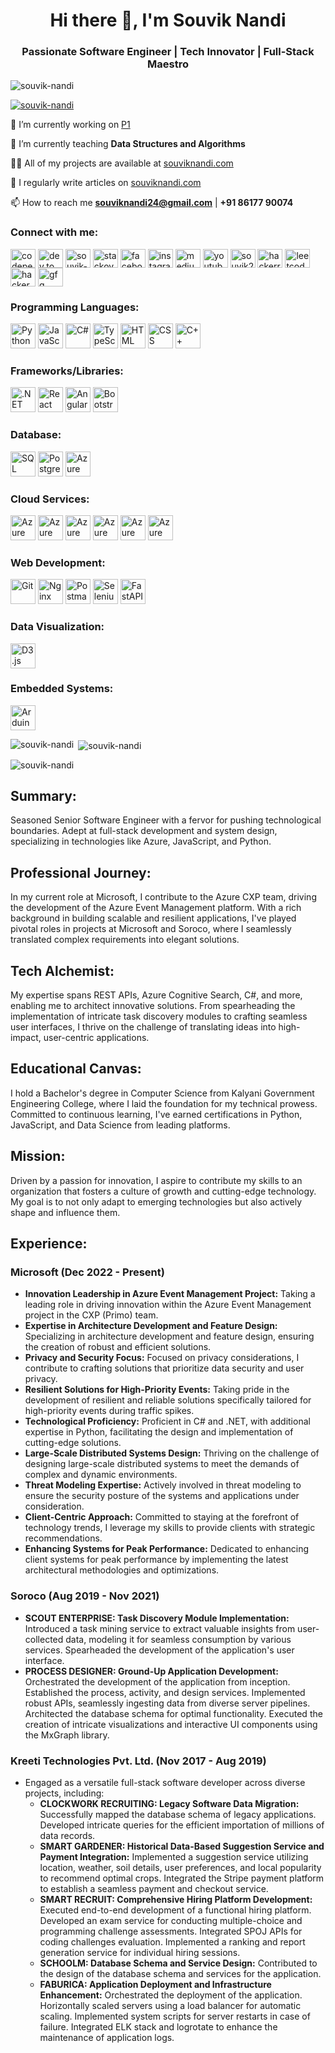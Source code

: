 <h1 align="center">Hi there 👋, I'm Souvik Nandi</h1>
<h3 align="center">Passionate Software Engineer | Tech Innovator | Full-Stack Maestro</h3>

<p align="left"> <img src="https://komarev.com/ghpvc/?username=souvik-nandi&label=Profile%20views&color=0e75b6&style=flat" alt="souvik-nandi" /> </p>

<p align="left"> <a href="https://github.com/ryo-ma/github-profile-trophy"><img src="https://github-profile-trophy.vercel.app/?username=souvik-nandi" alt="souvik-nandi" /></a> </p>


🔭 I’m currently working on [P1](link)

🌱 I’m currently teaching **Data Structures and Algorithms**

👨‍💻 All of my projects are available at <a href="http://souviknandi.com/" title="souviknandi.com" target="_blank">souviknandi.com</a>

📝 I regularly write articles on <a href="http://souviknandi.com/" title="souviknandi.com" target="_blank">souviknandi.com</a>

📫 How to reach me **souviknandi24@gmail.com** | **+91 86177 90074**

<h3 align="left">Connect with me:</h3>
<p align="left">
<a href="https://codepen.io/souvik24" title="Codepen" target="_blank"><img align="center" src="https://raw.githubusercontent.com/rahuldkjain/github-profile-readme-generator/master/src/images/icons/Social/codepen.svg" alt="codepen username" height="30" width="40" /></a>
<a href="https://dev.to/souviknandi"  title="Dev.to" target="_blank"><img align="center" src="https://cdn.jsdelivr.net/npm/simple-icons@3.0.1/icons/dev-dot-to.svg" alt="dev.to username" height="30" width="40" /></a>
<a href="https://linkedin.com/in/souvik-nandi" title="LinkedIn" target="_blank"><img align="center" src="https://raw.githubusercontent.com/rahuldkjain/github-profile-readme-generator/master/src/images/icons/Social/linked-in-alt.svg" alt="souvik-nandi" height="30" width="40" /></a>
<a href="https://stackoverflow.com/users/7883004/souvik-nandi" title="Stackoverflow" target="_blank"><img align="center" src="https://raw.githubusercontent.com/rahuldkjain/github-profile-readme-generator/master/src/images/icons/Social/stack-overflow.svg" alt="stackoverflow id" height="30" width="40" /></a>
<a href="https://www.facebook.com/souvik.nandi.165/" title="Facebook" target="_blank"><img align="center" src="https://raw.githubusercontent.com/rahuldkjain/github-profile-readme-generator/master/src/images/icons/Social/facebook.svg" alt="facebook username" height="30" width="40" /></a>
<a href="https://www.instagram.com/_souvik_nandi_/" title="Instagram" target="_blank"><img align="center" src="https://raw.githubusercontent.com/rahuldkjain/github-profile-readme-generator/master/src/images/icons/Social/instagram.svg" alt="instagram username" height="30" width="40" /></a>
<a href="https://medium.com/@souviknandi24" title="Medium" target="_blank"><img align="center" src="https://raw.githubusercontent.com/rahuldkjain/github-profile-readme-generator/master/src/images/icons/Social/medium.svg" alt="medium username with @" height="30" width="40" /></a>
<a href="https://www.youtube.com/channel/UCA_b1R-5wVIuseMdRzyvCUA" title="Youtube" target="_blank"><img align="center" src="https://raw.githubusercontent.com/rahuldkjain/github-profile-readme-generator/master/src/images/icons/Social/youtube.svg" alt="youtube channel name" height="30" width="40" /></a>
<a href="https://www.codechef.com/users/souvik24" title="CodeChef" target="_blank"><img align="center" src="https://cdn.jsdelivr.net/npm/simple-icons@3.1.0/icons/codechef.svg" alt="souvik24" height="30" width="40" /></a>
<a href="https://www.hackerrank.com/SOUVIKNANDI24" title="HackerRank" target="_blank"><img align="center" src="https://raw.githubusercontent.com/rahuldkjain/github-profile-readme-generator/master/src/images/icons/Social/hackerrank.svg" alt="hackerrank user name" height="30" width="40" /></a>
<a href="https://leetcode.com/souviknandi24" title="LeetCode" target="_blank"><img align="center" src="https://raw.githubusercontent.com/rahuldkjain/github-profile-readme-generator/master/src/images/icons/Social/leet-code.svg" alt="leetcode user name" height="30" width="40" /></a>
<a href="https://www.hackerearth.com/@souvik.nandi.165" title="HackerEarth" target="_blank"><img align="center" src="https://raw.githubusercontent.com/rahuldkjain/github-profile-readme-generator/master/src/images/icons/Social/hackerearth.svg" alt="hackerearth user name with @" height="30" width="40" /></a>
<a href="https://auth.geeksforgeeks.org/user/souvik%20nandi" title="GeeksForGeeks" target="_blank"><img align="center" src="https://raw.githubusercontent.com/rahuldkjain/github-profile-readme-generator/master/src/images/icons/Social/geeks-for-geeks.svg" alt="gfg username" height="30" width="40" /></a>
</p>

<h3>Programming Languages:</h3>
<a href="https://www.python.org/" target="_blank" title="Python"><img src="https://www.vectorlogo.zone/logos/python/python-icon.svg" alt="Python" height="40" width="40"></a>
<a href="https://developer.mozilla.org/en-US/docs/Web/JavaScript" target="_blank" title="JavaScript"><img src="https://cdn.worldvectorlogo.com/logos/logo-javascript.svg" alt="JavaScript" height="40" width="40"></a>
<a href="https://docs.microsoft.com/en-us/dotnet/csharp/" target="_blank" title="C#"><img src="https://cdn.worldvectorlogo.com/logos/c--4.svg" alt="C#" height="40" width="40"></a>
<a href="https://www.typescriptlang.org/" target="_blank" title="TypeScript"><img src="https://cdn.worldvectorlogo.com/logos/typescript.svg" alt="TypeScript" height="40" width="40"></a>
<a href="https://developer.mozilla.org/en-US/docs/Web/HTML" target="_blank" title="HTML"><img src="https://www.vectorlogo.zone/logos/w3_html5/w3_html5-icon.svg" alt="HTML" height="40" width="40"></a>
<a href="https://developer.mozilla.org/en-US/docs/Web/CSS" target="_blank" title="CSS"><img src="https://cdn.worldvectorlogo.com/logos/css-3.svg" alt="CSS" height="40" width="40"></a>
<a href="https://isocpp.org/" target="_blank" title="C++"><img src="https://cdn.worldvectorlogo.com/logos/c.svg" alt="C++" height="40" width="40"></a>

<h3>Frameworks/Libraries:</h3>
<a href="https://dotnet.microsoft.com/" target="_blank" title=".NET"><img src="https://cdn.worldvectorlogo.com/logos/dot-net-core-7.svg" alt=".NET" height="40" width="40"></a>
<a href="https://reactjs.org/" target="_blank" title="React"><img src="https://www.vectorlogo.zone/logos/reactjs/reactjs-icon.svg" alt="React" height="40" width="40"></a>
<a href="https://angular.io/" target="_blank" title="Angular"><img src="https://angular.io/assets/images/logos/angular/angular.svg" alt="Angular" height="40" width="40"></a>
<a href="https://getbootstrap.com/" target="_blank" title="Bootstrap"><img src="https://cdn.worldvectorlogo.com/logos/bootstrap-5-1.svg" alt="Bootstrap" height="40" width="40"></a>

<h3>Database:</h3>
<a href="https://www.microsoft.com/en-us/sql-server/" target="_blank" title="SQL"><img src="https://code.benco.io/icon-collection/azure-cds/databases-130-SQL-Database.svg" alt="SQL" height="40" width="40"></a>
<a href="https://www.postgresql.org/" target="_blank" title="PostgreSQL"><img src="https://www.vectorlogo.zone/logos/postgresql/postgresql-icon.svg" alt="PostgreSQL" height="40" width="40"></a>
<a href="https://azure.microsoft.com/en-us/services/cosmos-db/" target="_blank" title="Azure Cosmos DB"><img src="https://code.benco.io/icon-collection/azure-cds/databases-121-Azure-Cosmos-DB.svg" alt="Azure Cosmos DB" height="40" width="40"></a>

<h3>Cloud Services:</h3>
<a href="https://azure.microsoft.com/" target="_blank" title="Azure"><img src="https://azure.microsoft.com/content/dam/microsoft/final/en-us/microsoft-brand/icons/Azure-hp.svg" alt="Azure" height="40" width="40"></a>
<a href="https://azure.microsoft.com/en-us/services/functions/" target="_blank" title="Azure Functions"><img src="https://azure.microsoft.com/content/dam/microsoft/legacy/acom/svg/a-g/functions.svg" alt="Azure Functions" height="40" width="40"></a>
<a href="https://azure.microsoft.com/en-us/services/storage/blobs/" target="_blank" title="Azure Blob Storage"><img src="https://azure.microsoft.com/content/dam/microsoft/legacy/acom/svg/h-z/storage-blobs.svg" alt="Azure Blob Storage" height="40" width="40"></a>
<a href="https://azure.microsoft.com/en-us/services/service-bus/" target="_blank" title="Azure Service Bus"><img src="https://azure.microsoft.com/content/dam/microsoft/legacy/acom/svg/h-z/service-bus.svg" alt="Azure Service Bus" height="40" width="40"></a>
<a href="https://azure.microsoft.com/en-us/services/search/" target="_blank" title="Azure AI Search / Cognitive Search"><img src="https://azure.microsoft.com/content/dam/microsoft/legacy/acom/svg/h-z/search.svg" alt="Azure AI Search / Cognitive Search" height="40" width="40"></a>
<a href="https://azure.microsoft.com/en-us/services/service-fabric/" target="_blank" title="Azure Service Fabric"><img src="https://azure.microsoft.com/content/dam/microsoft/legacy/acom/svg/h-z/service-fabric.svg" alt="Azure Service Fabric" height="40" width="40"></a>

<h3>Web Development:</h3>
<a href="https://git-scm.com/" target="_blank" title="Git"><img src="https://www.vectorlogo.zone/logos/git-scm/git-scm-icon.svg" alt="Git" height="40" width="40"></a>
<a href="https://nginx.org/" target="_blank" title="Nginx"><img src="https://www.vectorlogo.zone/logos/nginx/nginx-icon.svg" alt="Nginx" height="40" width="40"></a>
<a href="https://www.postman.com/" target="_blank" title="Postman"><img src="https://www.vectorlogo.zone/logos/getpostman/getpostman-icon.svg" alt="Postman" height="40" width="40"></a>
<a href="https://www.selenium.dev/" target="_blank" title="Selenium"><img src="https://cdn.worldvectorlogo.com/logos/selenium-1.svg" alt="Selenium" height="40" width="40"></a>
<a href="https://fastapi.tiangolo.com/" target="_blank" title="FastAPI"><img src="https://fastapi.tiangolo.com/img/logo-margin/logo-teal.png" alt="FastAPI" height="40" width="40"></a>

<h3>Data Visualization:</h3>
<a href="https://d3js.org/" target="_blank" title="D3.js"><img src="https://www.vectorlogo.zone/logos/d3js/d3js-icon.svg" alt="D3.js" height="40" width="40"></a>

<h3>Embedded Systems:</h3>
<a href="https://www.arduino.cc/" target="_blank" title="Arduino"><img src="https://cdn.worldvectorlogo.com/logos/arduino-1.svg" alt="Arduino" height="40" width="40"></a>

</p>
<p><img align="left" src="https://github-readme-stats.vercel.app/api/top-langs?username=souvik-nandi&show_icons=true&locale=en&layout=compact" alt="souvik-nandi" /></p>

<p>&nbsp;<img align="center" src="https://github-readme-stats.vercel.app/api?username=souvik-nandi&show_icons=true&locale=en" alt="souvik-nandi" /></p>

<p><img align="center" src="https://github-readme-streak-stats.herokuapp.com/?user=souvik-nandi&" alt="souvik-nandi" /></p>

<h2 align="left">Summary:</h2>
<p align="left">Seasoned Senior Software Engineer with a fervor for pushing technological boundaries. Adept at full-stack development and system design, specializing in technologies like Azure, JavaScript, and Python.</p>

<h2 align="left">Professional Journey:</h2>
<p align="left">
In my current role at Microsoft, I contribute to the Azure CXP team, driving the development of the Azure Event Management platform. With a rich background in building scalable and resilient applications, I've played pivotal roles in projects at Microsoft and Soroco, where I seamlessly translated complex requirements into elegant solutions.
</p>

<h2 align="left">Tech Alchemist:</h2>
<p align="left">
My expertise spans REST APIs, Azure Cognitive Search, C#, and more, enabling me to architect innovative solutions. From spearheading the implementation of intricate task discovery modules to crafting seamless user interfaces, I thrive on the challenge of translating ideas into high-impact, user-centric applications.
</p>

<h2 align="left">Educational Canvas:</h2>
<p align="left">
I hold a Bachelor's degree in Computer Science from Kalyani Government Engineering College, where I laid the foundation for my technical prowess. Committed to continuous learning, I've earned certifications in Python, JavaScript, and Data Science from leading platforms.
</p>

<h2 align="left">Mission:</h2>
<p align="left">
Driven by a passion for innovation, I aspire to contribute my skills to an organization that fosters a culture of growth and cutting-edge technology. My goal is to not only adapt to emerging technologies but also actively shape and influence them.
</p>

<h2 align="left">Experience:</h2>
<p align="left">
  
### Microsoft (Dec 2022 - Present)
- **Innovation Leadership in Azure Event Management Project:** Taking a leading role in driving innovation within the Azure Event Management project in the CXP (Primo) team.
- **Expertise in Architecture Development and Feature Design:** Specializing in architecture development and feature design, ensuring the creation of robust and efficient solutions.
- **Privacy and Security Focus:** Focused on privacy considerations, I contribute to crafting solutions that prioritize data security and user privacy.
- **Resilient Solutions for High-Priority Events:** Taking pride in the development of resilient and reliable solutions specifically tailored for high-priority events during traffic spikes.
- **Technological Proficiency:** Proficient in C# and .NET, with additional expertise in Python, facilitating the design and implementation of cutting-edge solutions.
- **Large-Scale Distributed Systems Design:** Thriving on the challenge of designing large-scale distributed systems to meet the demands of complex and dynamic environments.
- **Threat Modeling Expertise:** Actively involved in threat modeling to ensure the security posture of the systems and applications under consideration.
- **Client-Centric Approach:** Committed to staying at the forefront of technology trends, I leverage my skills to provide clients with strategic recommendations.
- **Enhancing Systems for Peak Performance:** Dedicated to enhancing client systems for peak performance by implementing the latest architectural methodologies and optimizations.

### Soroco (Aug 2019 - Nov 2021)

- **SCOUT ENTERPRISE: Task Discovery Module Implementation:** Introduced a task mining service to extract valuable insights from user-collected data, modeling it for seamless consumption by various services. Spearheaded the development of the application's user interface.
- **PROCESS DESIGNER: Ground-Up Application Development:** Orchestrated the development of the application from inception. Established the process, activity, and design services. Implemented robust APIs, seamlessly ingesting data from diverse server pipelines. Architected the database schema for optimal functionality. Executed the creation of intricate visualizations and interactive UI components using the MxGraph library.

### Kreeti Technologies Pvt. Ltd. (Nov 2017 - Aug 2019)

- Engaged as a versatile full-stack software developer across diverse projects, including:
  - **CLOCKWORK RECRUITING: Legacy Software Data Migration:** Successfully mapped the database schema of legacy applications. Developed intricate queries for the efficient importation of millions of data records.
  - **SMART GARDENER: Historical Data-Based Suggestion Service and Payment Integration:** Implemented a suggestion service utilizing location, weather, soil details, user preferences, and local popularity to recommend optimal crops. Integrated the Stripe payment platform to establish a seamless payment and checkout service.
  - **SMART RECRUIT: Comprehensive Hiring Platform Development:** Executed end-to-end development of a functional hiring platform. Developed an exam service for conducting multiple-choice and programming challenge assessments. Integrated SPOJ APIs for coding challenges evaluation. Implemented a ranking and report generation service for individual hiring sessions.
  - **SCHOOLM: Database Schema and Service Design:** Contributed to the design of the database schema and services for the application.
  - **FABURICA: Application Deployment and Infrastructure Enhancement:** Orchestrated the deployment of the application. Horizontally scaled servers using a load balancer for automatic scaling. Implemented system scripts for server restarts in case of failure. Integrated ELK stack and logrotate to enhance the maintenance of application logs.
  </p>

<!---
souvik-nandi/souvik-nandi is a ✨ special ✨ repository because its `README.md` (this file) appears on your GitHub profile.
You can click the Preview link to take a look at your changes.
--->
